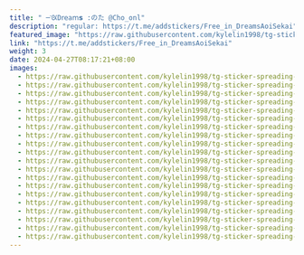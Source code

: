 ```yaml
---
title: " ─་ᘡD‌𝗋𝖾𝖺𝗆𝘀 :のた @Cho_onl"
description: "regular: https://t.me/addstickers/Free_in_DreamsAoiSekai"
featured_image: "https://raw.githubusercontent.com/kylelin1998/tg-sticker-spreading-worldwide-images/main/img/63518170-2c1c-4a76-8df8-c4bccac0d03e.jpg"
link: "https://t.me/addstickers/Free_in_DreamsAoiSekai"
weight: 3
date: 2024-04-27T08:17:21+08:00
images:
  - https://raw.githubusercontent.com/kylelin1998/tg-sticker-spreading-worldwide-images/main/img/63518170-2c1c-4a76-8df8-c4bccac0d03e.jpg
  - https://raw.githubusercontent.com/kylelin1998/tg-sticker-spreading-worldwide-images/main/img/b712e9dc-4284-463d-9e10-122a8a874d3c.jpg
  - https://raw.githubusercontent.com/kylelin1998/tg-sticker-spreading-worldwide-images/main/img/82971dda-5301-4fdf-94a1-f133446fd61f.jpg
  - https://raw.githubusercontent.com/kylelin1998/tg-sticker-spreading-worldwide-images/main/img/74904d6c-f680-4494-8ce6-216e38ceab19.jpg
  - https://raw.githubusercontent.com/kylelin1998/tg-sticker-spreading-worldwide-images/main/img/95c183a2-3a68-4df8-9fc5-9f53b84c443c.jpg
  - https://raw.githubusercontent.com/kylelin1998/tg-sticker-spreading-worldwide-images/main/img/b09b81eb-fa28-48a0-80e0-a775c94ff79a.jpg
  - https://raw.githubusercontent.com/kylelin1998/tg-sticker-spreading-worldwide-images/main/img/8008aa21-9e81-4a5f-a53c-33bd43336656.jpg
  - https://raw.githubusercontent.com/kylelin1998/tg-sticker-spreading-worldwide-images/main/img/b784fb6c-6943-48cf-b2aa-7b61ddd6c3cb.jpg
  - https://raw.githubusercontent.com/kylelin1998/tg-sticker-spreading-worldwide-images/main/img/2e91b14f-de48-47d7-a2ed-745d89e6fe9d.jpg
  - https://raw.githubusercontent.com/kylelin1998/tg-sticker-spreading-worldwide-images/main/img/9892317c-e141-42cd-b5e7-3cf6bd215e43.jpg
  - https://raw.githubusercontent.com/kylelin1998/tg-sticker-spreading-worldwide-images/main/img/2a9b5266-6111-4bc3-a9be-f1b0ec566a21.jpg
  - https://raw.githubusercontent.com/kylelin1998/tg-sticker-spreading-worldwide-images/main/img/1205adb2-846b-450e-8c9d-18679076663d.jpg
  - https://raw.githubusercontent.com/kylelin1998/tg-sticker-spreading-worldwide-images/main/img/375dd62a-7ad3-4392-a1bc-d9b77a2cf29a.jpg
  - https://raw.githubusercontent.com/kylelin1998/tg-sticker-spreading-worldwide-images/main/img/1c973caf-3290-4d19-8383-04457ee980c9.jpg
  - https://raw.githubusercontent.com/kylelin1998/tg-sticker-spreading-worldwide-images/main/img/8b469c1a-a425-4571-8adc-63374a88f37d.jpg
  - https://raw.githubusercontent.com/kylelin1998/tg-sticker-spreading-worldwide-images/main/img/eab29cb5-8616-4d6a-9197-2be7951cfe9d.jpg
  - https://raw.githubusercontent.com/kylelin1998/tg-sticker-spreading-worldwide-images/main/img/869d3d19-aa3d-4b17-b75d-278e34602828.jpg
  - https://raw.githubusercontent.com/kylelin1998/tg-sticker-spreading-worldwide-images/main/img/2f1fa132-5308-46f8-a72f-99da0efc7765.jpg
  - https://raw.githubusercontent.com/kylelin1998/tg-sticker-spreading-worldwide-images/main/img/7c5b48f2-3f42-4330-ba00-4b53db6237cb.jpg
  - https://raw.githubusercontent.com/kylelin1998/tg-sticker-spreading-worldwide-images/main/img/7bd930ef-77b7-4b0e-8ed8-1712efee4d3a.jpg
---
```

